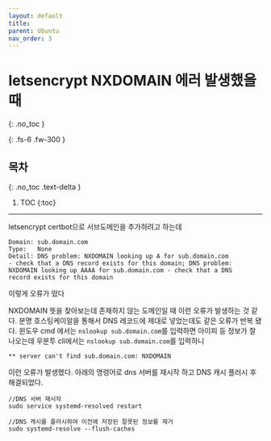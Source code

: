 ```yaml
---
layout: default
title: 
parent: Ubuntu
nav_order: 3
---
```


# letsencrypt NXDOMAIN 에러 발생했을 때
{: .no_toc } 
<!-- 목차에서 제외 -->
{: .fs-6 .fw-300 }

## 목차
{: .no_toc .text-delta }

1. TOC
{:toc}

---

letsencrypt certbot으로 서브도메인을 추가하려고 하는데
```
Domain: sub.domain.com
Type:   None
Detail: DNS problem: NXDOMAIN looking up A for sub.domain.com
- check that a DNS record exists for this domain; DNS problem:
NXDOMAIN looking up AAAA for sub.domain.com - check that a DNS
record exists for this domain

``` 
이렇게 오류가 떴다

NXDOMAIN 뜻을 찾아보는데 존재하지 않는 도메인일 때 이런 오류가 발생하는 것 같다.
분명 호스팅케이알을 통해서 DNS 레코드에 제대로 넣었는데도 같은 오류가 반복 됐다.
윈도우 cmd 에서는 `nslookup sub.domain.com`를 입력하면 아이피 등 정보가 잘 나오는데 
우분투 cli에서는 `nslookup sub.domain.com`를 입력하니 
```
** server can't find sub.domain.com: NXDOMAIN
```
이런 오류가 발생했다.
아래의 명령어로 dns 서버를 재시작 하고 DNS 캐시 플러시 후 해결되었다.
```
//DNS 서버 재시작
sudo service systemd-resolved restart 
```
```
//DNS 캐시를 플러시하여 이전에 저장된 잘못된 정보를 제거
sudo systemd-resolve --flush-caches 
```
